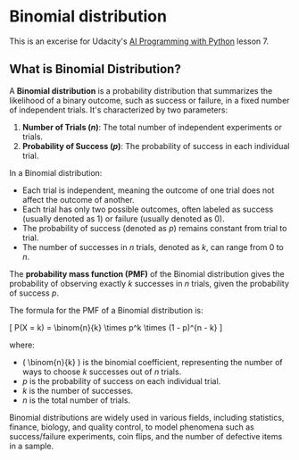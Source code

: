 # Binomial distribution
This is an excerise for Udacity's [AI Programming with Python](https://www.udacity.com/course/ai-programming-python-nanodegree--nd089?_gl=1*1kctbqu*_up*MQ..&gclid=CjwKCAiA6byqBhAWEiwAnGCA4Nwb9FgNnKlOtUKjqVQP83iehOPuQQ_NSUB1G1Bm2dG8ESnE_L8ZWxoCoQsQAvD_BwE#plans) lesson 7.



## What is Binomial Distribution?

A **Binomial distribution** is a probability distribution that summarizes the likelihood of a binary outcome, such as success or failure, in a fixed number of independent trials. It's characterized by two parameters:

1. **Number of Trials (*n*)**: The total number of independent experiments or trials.
2. **Probability of Success (*p*)**: The probability of success in each individual trial.

In a Binomial distribution:

- Each trial is independent, meaning the outcome of one trial does not affect the outcome of another.
- Each trial has only two possible outcomes, often labeled as success (usually denoted as 1) or failure (usually denoted as 0).
- The probability of success (denoted as *p*) remains constant from trial to trial.
- The number of successes in *n* trials, denoted as *k*, can range from 0 to *n*.

The **probability mass function (PMF)** of the Binomial distribution gives the probability of observing exactly *k* successes in *n* trials, given the probability of success *p*.

The formula for the PMF of a Binomial distribution is:

\[ P(X = k) = \binom{n}{k} \times p^k \times (1 - p)^{n - k} \]

where:

- \( \binom{n}{k} \) is the binomial coefficient, representing the number of ways to choose *k* successes out of *n* trials.
- *p* is the probability of success on each individual trial.
- *k* is the number of successes.
- *n* is the total number of trials.

Binomial distributions are widely used in various fields, including statistics, finance, biology, and quality control, to model phenomena such as success/failure experiments, coin flips, and the number of defective items in a sample.
